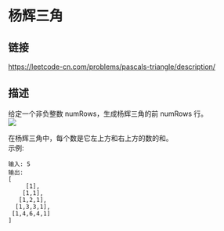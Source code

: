 # 杨辉三角

## 链接
https://leetcode-cn.com/problems/pascals-triangle/description/

## 描述

给定一个非负整数 numRows，生成杨辉三角的前 numRows 行。   
![](https://upload.wikimedia.org/wikipedia/commons/0/0d/PascalTriangleAnimated2.gif) 

在杨辉三角中，每个数是它左上方和右上方的数的和。  
示例:  
```text
输入: 5
输出:
[
     [1],
    [1,1],
   [1,2,1],
  [1,3,3,1],
 [1,4,6,4,1]
]
```
